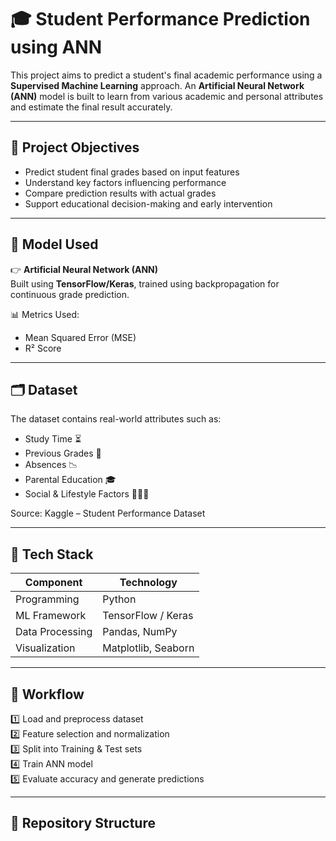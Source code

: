 # 🎓 Student Performance Prediction using ANN

This project aims to predict a student's final academic performance using a **Supervised Machine Learning** approach. An **Artificial Neural Network (ANN)** model is built to learn from various academic and personal attributes and estimate the final result accurately.

---

## 📌 Project Objectives
- Predict student final grades based on input features
- Understand key factors influencing performance
- Compare prediction results with actual grades
- Support educational decision-making and early intervention

---

## 🧠 Model Used
👉 **Artificial Neural Network (ANN)**  
Built using **TensorFlow/Keras**, trained using backpropagation for continuous grade prediction.

📊 Metrics Used:
- Mean Squared Error (MSE)
- R² Score

---

## 🗂️ Dataset
The dataset contains real-world attributes such as:
- Study Time ⏳  
- Previous Grades 📝  
- Absences 📉  
- Parental Education 🎓  
- Social & Lifestyle Factors 🧑‍🤝‍🧑  

Source: Kaggle – Student Performance Dataset

---

## 🔧 Tech Stack
| Component | Technology |
|----------|------------|
| Programming | Python |
| ML Framework | TensorFlow / Keras |
| Data Processing | Pandas, NumPy |
| Visualization | Matplotlib, Seaborn |

---

## 🚀 Workflow
1️⃣ Load and preprocess dataset  
2️⃣ Feature selection and normalization  
3️⃣ Split into Training & Test sets  
4️⃣ Train ANN model  
5️⃣ Evaluate accuracy and generate predictions  

---

## 📎 Repository Structure
